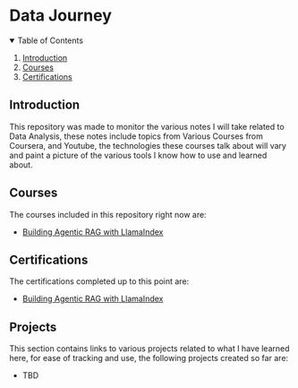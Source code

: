 # Data Journey

<details open>
<summary>Table of Contents</summary>
<ol>
  <li><a href="#introduction">Introduction</a></li>
  <li><a href="#courses">Courses</a></li>
  <li><a href="#certifications">Certifications</a></li>
</ol>
</details>

## Introduction
This repository was made to monitor the various notes I will take related to Data Analysis, these notes include topics from Various Courses from Coursera, and Youtube, the technologies these courses talk about will vary and paint a picture of the various tools I know how to use and learned about.

## Courses
The courses included in this repository right now are:
- [Building Agentic RAG with LlamaIndex](https://www.deeplearning.ai/short-courses/building-agentic-rag-with-llamaindex/)

## Certifications
The certifications completed up to this point are:
- [Building Agentic RAG with LlamaIndex](https://learn.deeplearning.ai/accomplishments/8f5383b5-a9e4-4a09-b966-147e8d3a563f?usp=sharing)

## Projects
This section contains links to various projects related to what I have learned here, for ease of tracking and use, the following projects created so far are:
- TBD

